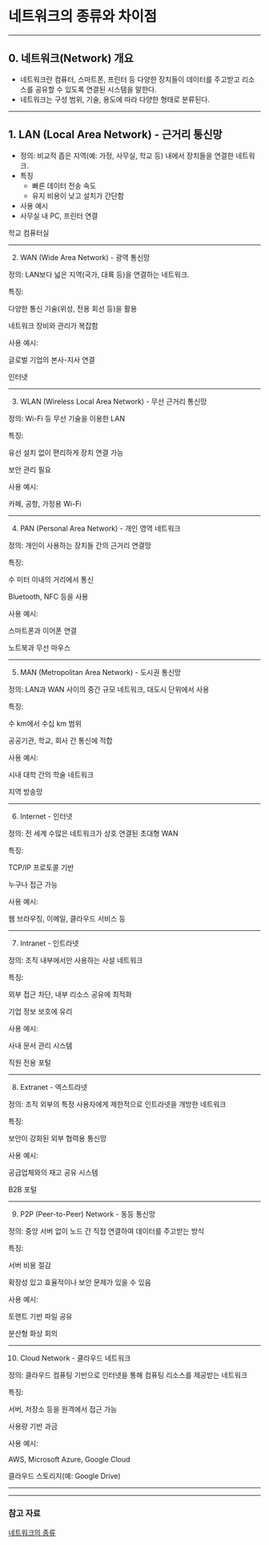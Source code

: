 # 네트워크의 종류와 차이점

---

## 0. 네트워크(Network) 개요

- 네트워크란 컴퓨터, 스마트폰, 프린터 등 다양한 장치들이 데이터를 주고받고 리소스를 공유할 수 있도록 연결된 시스템을 말한다. 
- 네트워크는 구성 범위, 기술, 용도에 따라 다양한 형태로 분류된다.


---

## 1. LAN (Local Area Network) - 근거리 통신망


- 정의: 비교적 좁은 지역(예: 가정, 사무실, 학교 등) 내에서 장치들을 연결한 네트워크.
- 특징 
   - 빠른 데이터 전송 속도
   - 유지 비용이 낮고 설치가 간단함
- 사용 예시
- 사무실 내 PC, 프린터 연결

학교 컴퓨터실




---

2. WAN (Wide Area Network) - 광역 통신망

정의: LAN보다 넓은 지역(국가, 대륙 등)을 연결하는 네트워크.

특징:

다양한 통신 기술(위성, 전용 회선 등)을 활용

네트워크 장비와 관리가 복잡함


사용 예시:

글로벌 기업의 본사-지사 연결

인터넷




---

3. WLAN (Wireless Local Area Network) - 무선 근거리 통신망

정의: Wi-Fi 등 무선 기술을 이용한 LAN

특징:

유선 설치 없이 편리하게 장치 연결 가능

보안 관리 필요


사용 예시:

카페, 공항, 가정용 Wi-Fi




---

4. PAN (Personal Area Network) - 개인 영역 네트워크

정의: 개인이 사용하는 장치들 간의 근거리 연결망

특징:

수 미터 이내의 거리에서 통신

Bluetooth, NFC 등을 사용


사용 예시:

스마트폰과 이어폰 연결

노트북과 무선 마우스




---

5. MAN (Metropolitan Area Network) - 도시권 통신망

정의: LAN과 WAN 사이의 중간 규모 네트워크, 대도시 단위에서 사용

특징:

수 km에서 수십 km 범위

공공기관, 학교, 회사 간 통신에 적합


사용 예시:

시내 대학 간의 학술 네트워크

지역 방송망




---

6. Internet - 인터넷

정의: 전 세계 수많은 네트워크가 상호 연결된 초대형 WAN

특징:

TCP/IP 프로토콜 기반

누구나 접근 가능


사용 예시:

웹 브라우징, 이메일, 클라우드 서비스 등




---

7. Intranet - 인트라넷

정의: 조직 내부에서만 사용하는 사설 네트워크

특징:

외부 접근 차단, 내부 리소스 공유에 최적화

기업 정보 보호에 유리


사용 예시:

사내 문서 관리 시스템

직원 전용 포털




---

8. Extranet - 엑스트라넷

정의: 조직 외부의 특정 사용자에게 제한적으로 인트라넷을 개방한 네트워크

특징:

보안이 강화된 외부 협력용 통신망


사용 예시:

공급업체와의 재고 공유 시스템

B2B 포털




---

9. P2P (Peer-to-Peer) Network - 동등 통신망

정의: 중앙 서버 없이 노드 간 직접 연결하여 데이터를 주고받는 방식

특징:

서버 비용 절감

확장성 있고 효율적이나 보안 문제가 있을 수 있음


사용 예시:

토렌트 기반 파일 공유

분산형 화상 회의




---

10. Cloud Network - 클라우드 네트워크

정의: 클라우드 컴퓨팅 기반으로 인터넷을 통해 컴퓨팅 리소스를 제공받는 네트워크

특징:

서버, 저장소 등을 원격에서 접근 가능

사용량 기반 과금


사용 예시:

AWS, Microsoft Azure, Google Cloud

클라우드 스토리지(예: Google Drive)




---
---

### 참고 자료

[네트워크의 종류](https://myebook.tistory.com/4)